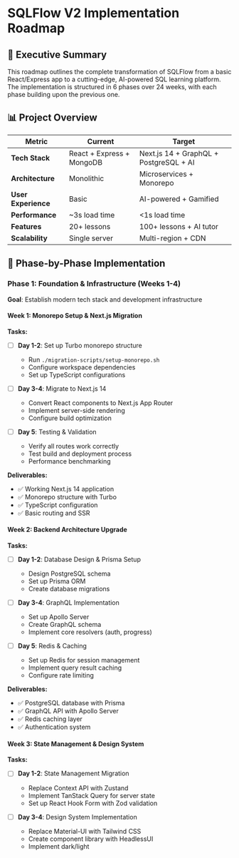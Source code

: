 # SQLFlow V2 Implementation Roadmap

## 🎯 Executive Summary

This roadmap outlines the complete transformation of SQLFlow from a basic React/Express app to a cutting-edge, AI-powered SQL learning platform. The implementation is structured in 6 phases over 24 weeks, with each phase building upon the previous one.

## 📊 Project Overview

| Metric | Current | Target |
|--------|---------|--------|
| **Tech Stack** | React + Express + MongoDB | Next.js 14 + GraphQL + PostgreSQL + AI |
| **Architecture** | Monolithic | Microservices + Monorepo |
| **User Experience** | Basic | AI-powered + Gamified |
| **Performance** | ~3s load time | <1s load time |
| **Features** | 20+ lessons | 100+ lessons + AI tutor |
| **Scalability** | Single server | Multi-region + CDN |

## 🚀 Phase-by-Phase Implementation

### Phase 1: Foundation & Infrastructure (Weeks 1-4)
**Goal**: Establish modern tech stack and development infrastructure

#### Week 1: Monorepo Setup & Next.js Migration
**Tasks:**
- [ ] **Day 1-2**: Set up Turbo monorepo structure
  - Run `./migration-scripts/setup-monorepo.sh`
  - Configure workspace dependencies
  - Set up TypeScript configurations
  
- [ ] **Day 3-4**: Migrate to Next.js 14
  - Convert React components to Next.js App Router
  - Implement server-side rendering
  - Configure build optimization
  
- [ ] **Day 5**: Testing & Validation
  - Verify all routes work correctly
  - Test build and deployment process
  - Performance benchmarking

**Deliverables:**
- ✅ Working Next.js 14 application
- ✅ Monorepo structure with Turbo
- ✅ TypeScript configuration
- ✅ Basic routing and SSR

#### Week 2: Backend Architecture Upgrade
**Tasks:**
- [ ] **Day 1-2**: Database Design & Prisma Setup
  - Design PostgreSQL schema
  - Set up Prisma ORM
  - Create database migrations
  
- [ ] **Day 3-4**: GraphQL Implementation
  - Set up Apollo Server
  - Create GraphQL schema
  - Implement core resolvers (auth, progress)
  
- [ ] **Day 5**: Redis & Caching
  - Set up Redis for session management
  - Implement query result caching
  - Configure rate limiting

**Deliverables:**
- ✅ PostgreSQL database with Prisma
- ✅ GraphQL API with Apollo Server
- ✅ Redis caching layer
- ✅ Authentication system

#### Week 3: State Management & Design System
**Tasks:**
- [ ] **Day 1-2**: State Management Migration
  - Replace Context API with Zustand
  - Implement TanStack Query for server state
  - Set up React Hook Form with Zod validation
  
- [ ] **Day 3-4**: Design System Implementation
  - Replace Material-UI with Tailwind CSS
  - Create component library with HeadlessUI
  - Implement dark/light